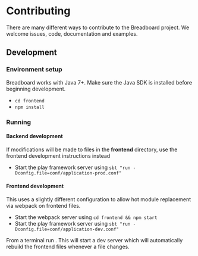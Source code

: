 # Contributing
There are many different ways to contribute to the Breadboard project. We welcome issues, code, documentation
and examples. 

## Development

### Environment setup
Breadboard works with Java 7+. Make sure the Java SDK is installed before beginning development.

- `cd frontend`
- `npm install`

### Running
#### Backend development
If modifications will be made to files in the **frontend** directory, use the frontend development instructions instead
- Start the play framework server using `sbt "run -Dconfig.file=conf/application-prod.conf"`

#### Frontend development
This uses a slightly different configuration to allow hot module replacement via webpack on frontend files.
- Start the webpack server using `cd frontend && npm start`
- Start the play framework server using `sbt "run -Dconfig.file=conf/application-dev.conf"`


From a terminal run . This will start a dev server which will
automatically rebuild the frontend files whenever a file changes.
